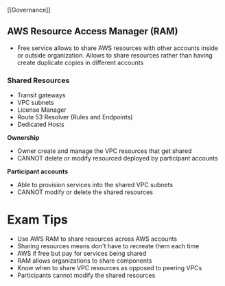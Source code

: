 [[Governance]]

## AWS Resource Access Manager (RAM)

- Free service allows to share AWS resources with other accounts inside or outside organization. Allows to share resources rather than having create duplicate copies in different accounts

### Shared Resources

- Transit gateways
- VPC subnets
- License Manager
- Route 53 Resolver (Rules and Endpoints)
- Dedicated Hosts

**Ownership**
- Owner create and manage the VPC resources that get shared
- CANNOT delete or modify resourced deployed by participant accounts

**Participant accounts**
- Able to provision services into the shared VPC subnets
- CANNOT modify or delete the shared resources

# Exam Tips

- Use AWS RAM to share resources across AWS accounts
- Sharing resources means don't have to recreate them each time
- AWS if free but pay for services being shared
- RAM allows organizations to share components
- Know when to share VPC resources as opposed to peering VPCs
- Participants cannot modify the shared resources